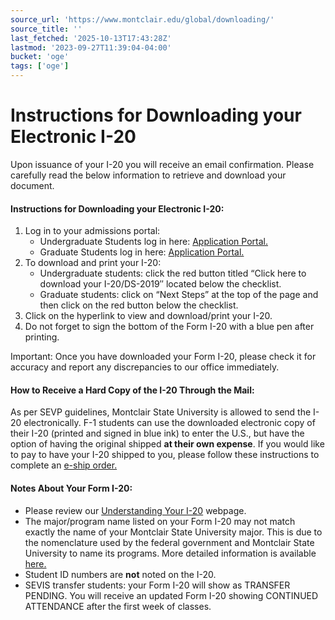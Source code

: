```yaml
---
source_url: 'https://www.montclair.edu/global/downloading/'
source_title: ''
last_fetched: '2025-10-13T17:43:28Z'
lastmod: '2023-09-27T11:39:04-04:00'
bucket: 'oge'
tags: ['oge']
---
```


# Instructions for Downloading your Electronic I-20

Upon issuance of your I-20 you will receive an email confirmation. Please carefully read the below information to retrieve and download your document.

#### **Instructions for Downloading your Electronic I-20:**

1. Log in to your admissions portal:
   * Undergraduate Students log in here: [Application Portal.](https://apply.montclair.edu/portal/admissions)
   * Graduate Students log in here: [Application Portal.](http://graduate.montclair.edu/status)
2. To download and print your I-20:
   * Undergraduate students: click the red button titled “Click here to download your I-20/DS-2019″ located below the checklist.
   * Graduate students: click on “Next Steps” at the top of the page and then click on the red button below the checklist.
3. Click on the hyperlink to view and download/print your I-20.
4. Do not forget to sign the bottom of the Form I-20 with a blue pen after printing.

Important: Once you have downloaded your Form I-20, please check it for accuracy and report any discrepancies to our office immediately.

#### **How to Receive a Hard Copy of the I-20 Through the Mail:**

As per SEVP guidelines, Montclair State University is allowed to send the I-20 electronically. F-1 students can use the downloaded electronic copy of their I-20 (printed and signed in blue ink) to enter the U.S., but have the option of having the original shipped **at their own expense**. If you would like to pay to have your I-20 shipped to you, please follow these instructions to complete an [e-ship order.](https://montclair-isss.terradotta.com/index.cfm?FuseAction=PublicDocuments.View&File_ID=37)

#### **Notes About Your Form I-20:**

* Please review our [Understanding Your I-20](https://www.montclair.edu/global/current-students/f-1-students/understanding-your-i-20) webpage.
* The major/program name listed on your Form I-20 may not match exactly the name of your Montclair State University major. This is due to the nomenclature used by the federal government and Montclair State University to name its programs. More detailed information is available [here.](https://www.montclair.edu/global/cip-codes-and-your-program-of-study/)
* Student ID numbers are **not** noted on the I-20.
* SEVIS transfer students: your Form I-20 will show as TRANSFER PENDING. You will receive an updated Form I-20 showing CONTINUED ATTENDANCE after the first week of classes.